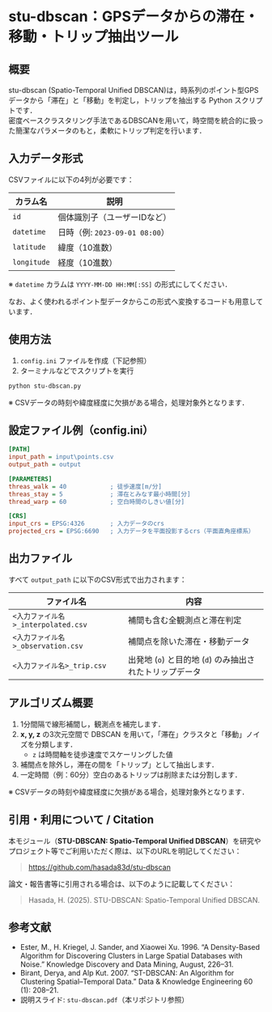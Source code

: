 # stu-dbscan：GPSデータからの滞在・移動・トリップ抽出ツール

## 概要

stu-dbscan (Spatio-Temporal Unified DBSCAN)は，時系列のポイント型GPSデータから「滞在」と「移動」を判定し，トリップを抽出する Python スクリプトです．  
密度ベースクラスタリング手法であるDBSCANを用いて，時空間を統合的に扱った簡潔なパラメータのもと，柔軟にトリップ判定を行います．


## 入力データ形式

CSVファイルに以下の4列が必要です：

| カラム名   | 説明                     |
|------------|--------------------------|
| `id`       | 個体識別子（ユーザーIDなど） |
| `datetime` | 日時（例: `2023-09-01 08:00`） |
| `latitude` | 緯度（10進数）            |
| `longitude`| 経度（10進数）            |

※ `datetime` カラムは `YYYY-MM-DD HH:MM[:SS]` の形式にしてください．

なお、よく使われるポイント型データからこの形式へ変換するコードも用意しています．


## 使用方法

1. `config.ini` ファイルを作成（下記参照）
2. ターミナルなどでスクリプトを実行

```bash
python stu-dbscan.py
```
※ CSVデータの時刻や緯度経度に欠損がある場合，処理対象外となります．

## 設定ファイル例（config.ini）

```ini
[PATH]
input_path = input\points.csv
output_path = output

[PARAMETERS]
threas_walk = 40            ; 徒歩速度[m/分]
threas_stay = 5             ; 滞在とみなす最小時間[分]
thread_warp = 60            ; 空白時間のしきい値[分]

[CRS]
input_crs = EPSG:4326       ; 入力データのcrs
projected_crs = EPSG:6690   ; 入力データを平面投影するcrs（平面直角座標系）
```


## 出力ファイル

すべて `output_path` に以下のCSV形式で出力されます：

| ファイル名               | 内容                     |
|--------------------------|--------------------------|
| `<入力ファイル名>_interpolated.csv` | 補間も含む全観測点と滞在判定 |
| `<入力ファイル名>_observation.csv` | 補間点を除いた滞在・移動データ |
| `<入力ファイル名>_trip.csv`         | 出発地 (`o`) と目的地 (`d`) のみ抽出されたトリップデータ |


## アルゴリズム概要

1. 1分間隔で線形補間し，観測点を補完します．
2. **x, y, z** の3次元空間で DBSCAN を用いて，「滞在」クラスタと「移動」ノイズを分類します．  
   - `z` は時間軸を徒歩速度でスケーリングした値
3. 補間点を除外し，滞在の間を「トリップ」として抽出します．
4. 一定時間（例：60分）空白のあるトリップは削除または分割します．

※ CSVデータの時刻や緯度経度に欠損がある場合，処理対象外となります．

## 引用・利用について / Citation

本モジュール（**STU-DBSCAN: Spatio-Temporal Unified DBSCAN**）を研究やプロジェクト等でご利用いただく際は、以下のURLを明記してください：

> https://github.com/hasada83d/stu-dbscan

論文・報告書等に引用される場合は、以下のように記載してください：

> Hasada, H. (2025). STU-DBSCAN: Spatio-Temporal Unified DBSCAN.

## 参考文献

- Ester, M., H. Kriegel, J. Sander, and Xiaowei Xu. 1996. “A Density-Based Algorithm for Discovering Clusters in Large Spatial Databases with Noise.” Knowledge Discovery and Data Mining, August, 226–31.
- Birant, Derya, and Alp Kut. 2007. “ST-DBSCAN: An Algorithm for Clustering Spatial–Temporal Data.” Data & Knowledge Engineering 60 (1): 208–21. 
- 説明スライド: `stu-dbscan.pdf`（本リポジトリ参照）

